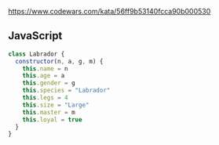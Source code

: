 https://www.codewars.com/kata/56ff9b53140fcca90b000530

## JavaScript
```js
class Labrador {
  constructor(n, a, g, m) {
    this.name = n
    this.age = a
    this.gender = g
    this.species = "Labrador"
    this.legs = 4
    this.size = "Large"
    this.master = m
    this.loyal = true
  }
}
```